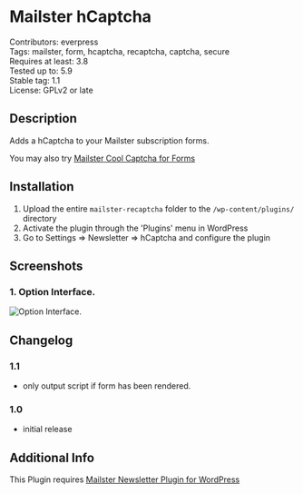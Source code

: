 # Mailster hCaptcha

Contributors: everpress  
Tags: mailster, form, hcaptcha, recaptcha, captcha, secure  
Requires at least: 3.8  
Tested up to: 5.9  
Stable tag: 1.1  
License: GPLv2 or late

## Description

Adds a hCaptcha to your Mailster subscription forms.

You may also try [Mailster Cool Captcha for Forms](https://wordpress.org/plugins/mailster-cool-captcha/)

## Installation

1. Upload the entire `mailster-recaptcha` folder to the `/wp-content/plugins/` directory
2. Activate the plugin through the 'Plugins' menu in WordPress
3. Go to Settings => Newsletter => hCaptcha and configure the plugin

## Screenshots

### 1. Option Interface.

![Option Interface.](https://ps.w.org/mailster-hcaptcha/assets/screenshot-1.png)


## Changelog

### 1.1

* only output script if form has been rendered.

### 1.0

* initial release

## Additional Info

This Plugin requires [Mailster Newsletter Plugin for WordPress](https://mailster.co/?utm_campaign=wporg&utm_source=Mailster+hCaptcha&utm_medium=readme)
